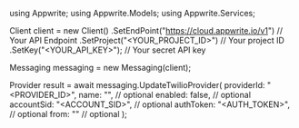using Appwrite;
using Appwrite.Models;
using Appwrite.Services;

Client client = new Client()
    .SetEndPoint("https://cloud.appwrite.io/v1") // Your API Endpoint
    .SetProject("<YOUR_PROJECT_ID>") // Your project ID
    .SetKey("<YOUR_API_KEY>"); // Your secret API key

Messaging messaging = new Messaging(client);

Provider result = await messaging.UpdateTwilioProvider(
    providerId: "<PROVIDER_ID>",
    name: "<NAME>", // optional
    enabled: false, // optional
    accountSid: "<ACCOUNT_SID>", // optional
    authToken: "<AUTH_TOKEN>", // optional
    from: "<FROM>" // optional
);